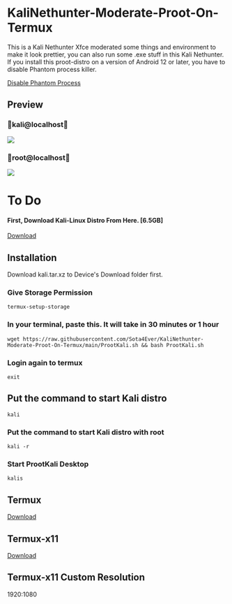 # KaliNethunter-Moderate-Proot-On-Termux
This is a Kali Nethunter Xfce moderated some things and environment to make it look prettier, you can also run some .exe stuff in this Kali Nethunter. If you install this proot-distro on a version of Android 12 or later, you have to disable Phantom process killer.

[Disable Phantom Process](https://github.com/KitsunedFox/termux-monet?tab=readme-ov-file#Phantom-Process-Killer)

## Preview
### 🐉kali@localhost🐉
![](https://github.com/Sota4Ever/KaliNethunter-Moderate-Proot-On-Termux/blob/main/KaliNethunter-Moderate-Proot-On-Termux-Kali.png)

### 🐉root@localhost🐉
![](https://github.com/Sota4Ever/KaliNethunter-Moderate-Proot-On-Termux/blob/main/KaliNethunter-Moderate-Proot-On-Termux-Root.png)

# To Do

#### First, Download Kali-Linux Distro From Here. [6.5GB]
[Download](https://drive.google.com/file/d/10yWVSROO6lSX3U-AyvqPRKl50jOLnIwv/view?usp=drivesdk
)

## Installation

Download kali.tar.xz to Device's Download folder first. 

### Give Storage Permission

```
termux-setup-storage
```

### In your terminal, paste this. It will take in 30 minutes or 1 hour

```
wget https://raw.githubusercontent.com/Sota4Ever/KaliNethunter-Moderate-Proot-On-Termux/main/ProotKali.sh && bash ProotKali.sh
```

### Login again to termux

```
exit
```

## Put the command to start Kali distro

```
kali
```

### Put the command to start Kali distro with root

```
kali -r
```

### Start ProotKali Desktop

```
kalis
```

## Termux 
[Download](https://github.com/termux/termux-app/releases/download/v0.118.0/termux-app_v0.118.0+github-debug_universal.apk) 

## Termux-x11 
[Download](https://archive.org/download/termux-x11/app-universal-debug.apk) 

## Termux-x11 Custom Resolution
1920:1080
